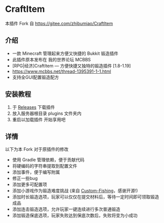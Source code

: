 # CraftItem

本插件 Fork 自 https://gitee.com/zhibumiao/CraftItem

## 介绍

- 一款 Minecraft 管理起来方便又快捷的 Bukkit 锻造插件
- 此插件原本发布在 我的世界论坛 MCBBS
- [RPG|经济]CraftItem — 方便快捷又独特的锻造插件 [1.8-1.19]
- https://www.mcbbs.net/thread-1395391-1-1.html
- 支持全GUI配置锻造配方

## 安装教程

1. 于 [Releases](https://github.com/MrXiaoM/CraftItem/releases) 下载插件
2. 放入服务器根目录 plugins 文件夹内
3. 重启以加载插件 开始享用吧

## 详情

以下为本 Fork 对于原插件的修改

* 使用 Gradle 管理依赖，便于贡献代码
* 将硬编码的字符串提取到配置文件
* 添加事件，便于编写附属
* 修正一些bug
* 添加更多可配置项
* 添加小游戏作为锻造难度挑战 (来自 [Custom-Fishing](https://github.com/Xiao-MoMi/Custom-Fishing)，感谢开源!)
* 添加时长锻造选项，玩家可以仅仅在提交材料后，等待一定时间即可领取锻造成品
* 添加连击锻造选项，允许玩家一键连续进行多次普通锻造
* 添加锻造保底选项，玩家失败达到保底次数后，失败将变为小成功
